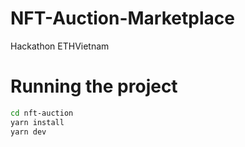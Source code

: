 # NFT-Auction-Marketplace
Hackathon ETHVietnam

# Running the project
```bash
cd nft-auction
yarn install
yarn dev

```